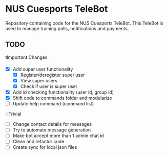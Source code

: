 # NUS Cuesports TeleBot
Repository containing code for the NUS Cuesports TeleBot. This TeleBot is used to manage training polls, notifications and payments.

## TODO
❗Important Changes
- [X] Add super user functionality
  - [X] Register/deregister super user
  - [X] View super users
  - [X] Check if user is super user
- [X] Add id checking functionality (user id, group id)
- [X] Shift code to commands folder and modularize
- [ ] Update help command (command list)

💡Trivial
- [ ] Change contact details for messages
- [ ] Try to automate message generation
- [ ] Make bot accept more than 1 admin chat id
- [ ] Clean and refactor code
- [ ] Create sync for local json files
